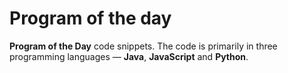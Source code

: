 # Program of the day

**Program of the Day** code snippets. The code is primarily in three programming languages — **Java**, **JavaScript** and **Python**.
